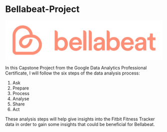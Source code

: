 # Bellabeat-Project

![Bellabeat](bella.png)

In this Capstone Project from the Google Data Analytics Professional Certificate, I will follow the six steps of the data analysis process:
1. Ask
2. Prepare
3. Process
4. Analyse
5. Share
6. Act

These analysis steps will help give insights into the Fitbit Fitness Tracker data in order to gain some insights that could be beneficial for Bellabeat.
